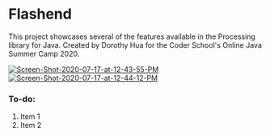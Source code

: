 # Flashend


This project showcases several of the features available in the Processing library for Java. Created by Dorothy Hua for the Coder School's Online Java Summer Camp 2020.

<a href="https://ibb.co/TvQ721L"><img src="https://i.ibb.co/f13yF9v/Screen-Shot-2020-07-17-at-12-43-55-PM.png" alt="Screen-Shot-2020-07-17-at-12-43-55-PM" border="0"></a>
<a href="https://ibb.co/NxwHsWw"><img src="https://i.ibb.co/tByW4Yy/Screen-Shot-2020-07-17-at-12-44-12-PM.png" alt="Screen-Shot-2020-07-17-at-12-44-12-PM" border="0"></a>

### To-do:

1. Item 1
2. Item 2
